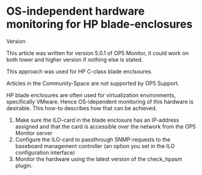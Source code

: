 # OS-independent hardware monitoring for HP blade-enclosures

Version

This article was written for version 5.0.1 of OP5 Monitor, it could work on both lower and higher version if nothing else is stated.

This approach was used for HP C-class blade enclsoures.

Articles in the Community-Space are not supported by OP5 Support.

HP blade enclosures are often used for virtualization environments, specifically VMware. Hence OS-idependent monitoring of this hardware is desirable. This how-to describes how that can be achieved.

1. Make sure the ILO-card in the blade enclosure has an IP-address assigned and that the card is accessible over the network from the OP5 Monitor server
2. Configure the ILO-card to passthrough SNMP-requests to the baseboard management controller (an option you set in the ILO configuration interface)
3. Monitor the hardware using the latest version of the check\_hpasm plugin.

